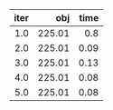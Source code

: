 |  iter |      obj |   time |
| -----:| --------:| ------:|
| $1.0$ | $225.01$ |  $0.8$ |
| $2.0$ | $225.01$ | $0.09$ |
| $3.0$ | $225.01$ | $0.13$ |
| $4.0$ | $225.01$ | $0.08$ |
| $5.0$ | $225.01$ | $0.08$ |

